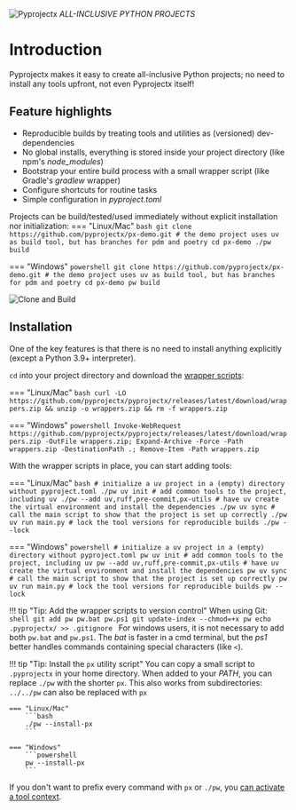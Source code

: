 <img alt="Pyprojectx" src="assets/px.png" style="background-color: white">
<i class="md-typeset md-header">
ALL-INCLUSIVE PYTHON PROJECTS
</i>

# Introduction
Pyprojectx makes it easy to create all-inclusive Python projects; no need to install any tools upfront,
not even Pyprojectx itself!

## Feature highlights
* Reproducible builds by treating tools and utilities as (versioned) dev-dependencies
* No global installs, everything is stored inside your project directory (like npm's _node_modules_)
* Bootstrap your entire build process with a small wrapper script (like Gradle's _gradlew_ wrapper)
* Configure shortcuts for routine tasks
* Simple configuration in _pyproject.toml_

Projects can be build/tested/used immediately without explicit installation nor initialization:
=== "Linux/Mac"
    ```bash
    git clone https://github.com/pyprojectx/px-demo.git
    # the demo project uses uv as build tool, but has branches for pdm and poetry
    cd px-demo
    ./pw build
    ```

=== "Windows"
    ```powershell
    git clone https://github.com/pyprojectx/px-demo.git
    # the demo project uses uv as build tool, but has branches for pdm and poetry
    cd px-demo
    pw build
    ```

![Clone and Build](assets/build.png)

## Installation
One of the key features is that there is no need to install anything explicitly (except a Python 3.9+ interpreter).

`cd` into your project directory and download the
[wrapper scripts](https://github.com/pyprojectx/pyprojectx/releases/latest/download/wrappers.zip):

=== "Linux/Mac"
    ```bash
    curl -LO https://github.com/pyprojectx/pyprojectx/releases/latest/download/wrappers.zip && unzip -o wrappers.zip && rm -f wrappers.zip
    ```

=== "Windows"
    ```powershell
    Invoke-WebRequest https://github.com/pyprojectx/pyprojectx/releases/latest/download/wrappers.zip -OutFile wrappers.zip; Expand-Archive -Force -Path wrappers.zip -DestinationPath .; Remove-Item -Path wrappers.zip
    ```

With the wrapper scripts in place, you can start adding tools:

=== "Linux/Mac"
    ```bash
    # initialize a uv project in a (empty) directory without pyproject.toml
    ./pw uv init
    # add common tools to the project, including uv
    ./pw --add uv,ruff,pre-commit,px-utils
    # have uv create the virtual environment and install the dependencies
    ./pw uv sync
    # call the main script to show that the project is set up correctly
    ./pw uv run main.py
    # lock the tool versions for reproducible builds
    ./pw --lock
    ```

=== "Windows"
    ```powershell
    # initialize a uv project in a (empty) directory without pyproject.toml
    pw uv init
    # add common tools to the project, including uv
    pw --add uv,ruff,pre-commit,px-utils
    # have uv create the virtual environment and install the dependencies
    pw uv sync
    # call the main script to show that the project is set up correctly
    pw uv run main.py
    # lock the tool versions for reproducible builds
    pw --lock
    ```

!!! tip "Tip: Add the wrapper scripts to version control"
    When using Git:
    ```shell
    git add pw pw.bat pw.ps1
    git update-index --chmod=+x pw
    echo .pyprojectx/ >> .gitignore
    ```
    For windows users, it is not necessary to add both `pw.bat` and `pw.ps1`. The _bat_ is faster in a cmd terminal, but the _ps1_ better handles commands containing special characters (like `<`).


!!! tip "Tip: Install the `px` utility script"
    You can copy a small script to `.pyprojectx` in your home directory.
    When added to your _PATH_, you can replace `./pw` with the shorter `px`.
    This also works from subdirectories: `../../pw` can also be replaced with `px`

    === "Linux/Mac"
        ```bash
        ./pw --install-px
        ```

    === "Windows"
        ```powershell
        pw --install-px
        ```

If you don't want to prefix every command with `px` or `./pw`, you [can activate a tool context](/config/tools#tool-context-activation).
